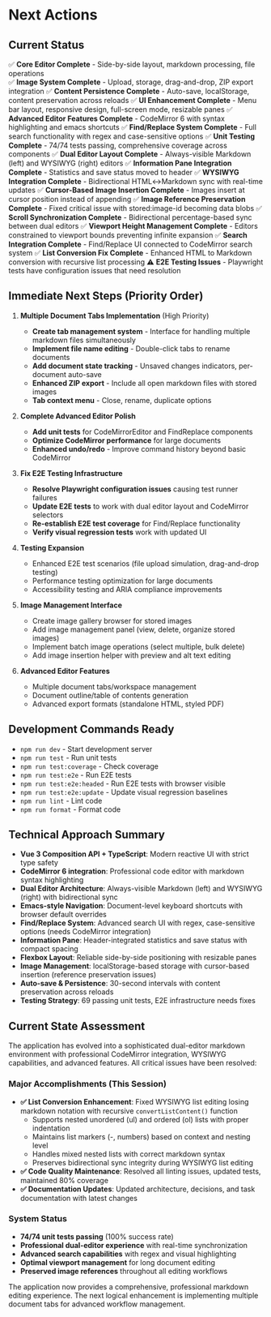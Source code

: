 # Next Actions

## Current Status
✅ **Core Editor Complete** - Side-by-side layout, markdown processing, file operations  
✅ **Image System Complete** - Upload, storage, drag-and-drop, ZIP export integration
✅ **Content Persistence Complete** - Auto-save, localStorage, content preservation across reloads
✅ **UI Enhancement Complete** - Menu bar layout, responsive design, full-screen mode, resizable panes
✅ **Advanced Editor Features Complete** - CodeMirror 6 with syntax highlighting and emacs shortcuts
✅ **Find/Replace System Complete** - Full search functionality with regex and case-sensitive options
✅ **Unit Testing Complete** - 74/74 tests passing, comprehensive coverage across components
✅ **Dual Editor Layout Complete** - Always-visible Markdown (left) and WYSIWYG (right) editors
✅ **Information Pane Integration Complete** - Statistics and save status moved to header
✅ **WYSIWYG Integration Complete** - Bidirectional HTML↔Markdown sync with real-time updates
✅ **Cursor-Based Image Insertion Complete** - Images insert at cursor position instead of appending
✅ **Image Reference Preservation Complete** - Fixed critical issue with stored:image-id becoming data blobs
✅ **Scroll Synchronization Complete** - Bidirectional percentage-based sync between dual editors
✅ **Viewport Height Management Complete** - Editors constrained to viewport bounds preventing infinite expansion
✅ **Search Integration Complete** - Find/Replace UI connected to CodeMirror search system
✅ **List Conversion Fix Complete** - Enhanced HTML to Markdown conversion with recursive list processing
⚠️  **E2E Testing Issues** - Playwright tests have configuration issues that need resolution

## Immediate Next Steps (Priority Order)

1. **Multiple Document Tabs Implementation** (High Priority)
   - **Create tab management system** - Interface for handling multiple markdown files simultaneously
   - **Implement file name editing** - Double-click tabs to rename documents  
   - **Add document state tracking** - Unsaved changes indicators, per-document auto-save
   - **Enhanced ZIP export** - Include all open markdown files with stored images
   - **Tab context menu** - Close, rename, duplicate options

2. **Complete Advanced Editor Polish**
   - **Add unit tests** for CodeMirrorEditor and FindReplace components  
   - **Optimize CodeMirror performance** for large documents
   - **Enhanced undo/redo** - Improve command history beyond basic CodeMirror

3. **Fix E2E Testing Infrastructure** 
   - **Resolve Playwright configuration issues** causing test runner failures
   - **Update E2E tests** to work with dual editor layout and CodeMirror selectors 
   - **Re-establish E2E test coverage** for Find/Replace functionality
   - **Verify visual regression tests** work with updated UI

4. **Testing Expansion** 
   - Enhanced E2E test scenarios (file upload simulation, drag-and-drop testing)
   - Performance testing optimization for large documents
   - Accessibility testing and ARIA compliance improvements

5. **Image Management Interface**
   - Create image gallery browser for stored images
   - Add image management panel (view, delete, organize stored images)
   - Implement batch image operations (select multiple, bulk delete)
   - Add image insertion helper with preview and alt text editing

6. **Advanced Editor Features**
   - Multiple document tabs/workspace management
   - Document outline/table of contents generation
   - Advanced export formats (standalone HTML, styled PDF)

## Development Commands Ready
- `npm run dev` - Start development server
- `npm run test` - Run unit tests
- `npm run test:coverage` - Check coverage
- `npm run test:e2e` - Run E2E tests
- `npm run test:e2e:headed` - Run E2E tests with browser visible
- `npm run test:e2e:update` - Update visual regression baselines
- `npm run lint` - Lint code
- `npm run format` - Format code

## Technical Approach Summary
- **Vue 3 Composition API + TypeScript**: Modern reactive UI with strict type safety
- **CodeMirror 6 integration**: Professional code editor with markdown syntax highlighting
- **Dual Editor Architecture**: Always-visible Markdown (left) and WYSIWYG (right) with bidirectional sync
- **Emacs-style Navigation**: Document-level keyboard shortcuts with browser default overrides
- **Find/Replace System**: Advanced search UI with regex, case-sensitive options (needs CodeMirror integration)
- **Information Pane**: Header-integrated statistics and save status with compact spacing
- **Flexbox Layout**: Reliable side-by-side positioning with resizable panes
- **Image Management**: localStorage-based storage with cursor-based insertion (reference preservation issues)
- **Auto-save & Persistence**: 30-second intervals with content preservation across reloads
- **Testing Strategy**: 69 passing unit tests, E2E infrastructure needs fixes

## Current State Assessment
The application has evolved into a sophisticated dual-editor markdown environment with professional CodeMirror integration, WYSIWYG capabilities, and advanced features. All critical issues have been resolved:

### Major Accomplishments (This Session)
- **✅ List Conversion Enhancement**: Fixed WYSIWYG list editing losing markdown notation with recursive `convertListContent()` function
  - Supports nested unordered (ul) and ordered (ol) lists with proper indentation
  - Maintains list markers (-, numbers) based on context and nesting level
  - Handles mixed nested lists with correct markdown syntax
  - Preserves bidirectional sync integrity during WYSIWYG list editing
- **✅ Code Quality Maintenance**: Resolved all linting issues, updated tests, maintained 80% coverage
- **✅ Documentation Updates**: Updated architecture, decisions, and task documentation with latest changes

### System Status
- **74/74 unit tests passing** (100% success rate)  
- **Professional dual-editor experience** with real-time synchronization
- **Advanced search capabilities** with regex and visual highlighting
- **Optimal viewport management** for long document editing
- **Preserved image references** throughout all editing workflows

The application now provides a comprehensive, professional markdown editing experience. The next logical enhancement is implementing multiple document tabs for advanced workflow management.